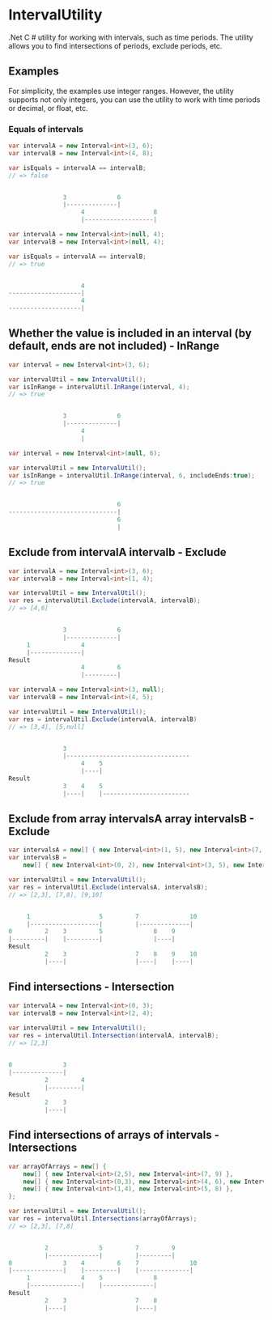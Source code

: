 # IntervalUtility
.Net C # utility for working with intervals, such as time periods. The utility allows you to find intersections of periods, exclude periods, etc.

## Examples
For simplicity, the examples use integer ranges. However, the utility supports not only integers, you can use the utility to work with time periods or decimal, or float, etc.

### Equals of intervals

```cs
var intervalA = new Interval<int>(3, 6);
var intervalB = new Interval<int>(4, 8);

var isEquals = intervalA == intervalB;
// => false


               3              6
               |--------------|
                    4                   8
                    |-------------------|
```

```cs
var intervalA = new Interval<int>(null, 4);
var intervalB = new Interval<int>(null, 4);

var isEquals = intervalA == intervalB;
// => true


                    4
--------------------|
                    4
--------------------|
```

## Whether the value is included in an interval (by default, ends are not included) - InRange
```cs
var interval = new Interval<int>(3, 6);

var intervalUtil = new IntervalUtil();
var isInRange = intervalUtil.InRange(interval, 4);
// => true


               3              6
               |--------------|
                    4
                    |

```

```cs
var interval = new Interval<int>(null, 6);

var intervalUtil = new IntervalUtil();
var isInRange = intervalUtil.InRange(interval, 6, includeEnds:true);
// => true


                              6
------------------------------|
                              6
                              |
```

## Exclude from intervalA intervalb - Exclude
```cs
var intervalA = new Interval<int>(3, 6);
var intervalB = new Interval<int>(1, 4);

var intervalUtil = new IntervalUtil();
var res = intervalUtil.Exclude(intervalA, intervalB);
// => [4,6]


               3              6
               |--------------|
     1              4
     |--------------|
Result
                    4         6
                    |---------|
```

```cs
var intervalA = new Interval<int>(3, null);
var intervalB = new Interval<int>(4, 5);

var intervalUtil = new IntervalUtil();
var res = intervalUtil.Exclude(intervalA, intervalB)
// => [3,4], [5,null]


               3
               |----------------------------------
                    4    5
                    |----|
Result
               3    4    5
               |----|    |------------------------
```

## Exclude from array intervalsA array intervalsB - Exclude

```cs
var intervalsA = new[] { new Interval<int>(1, 5), new Interval<int>(7, 10) };
var intervalsB =
    new[] { new Interval<int>(0, 2), new Interval<int>(3, 5), new Interval<int>(8, 9) };

var intervalUtil = new IntervalUtil();
var res = intervalUtil.Exclude(intervalsA, intervalsB);
// => [2,3], [7,8], [9,10]


     1                   5         7              10
     |-------------------|         |--------------|
0         2    3         5              8    9
|---------|    |---------|              |----|
Result
          2    3                   7    8    9    10
          |----|                   |----|    |----|
```

## Find intersections - Intersection
```cs
var intervalA = new Interval<int>(0, 3);
var intervalB = new Interval<int>(2, 4);
            
var intervalUtil = new IntervalUtil();
var res = intervalUtil.Intersection(intervalA, intervalB);
// => [2,3]


0              3
|--------------|
          2         4
          |---------|
Result
          2    3
          |----|
```

## Find intersections of arrays of intervals - Intersections

```cs
var arrayOfArrays = new[] {
    new[] { new Interval<int>(2,5), new Interval<int>(7, 9) },
    new[] { new Interval<int>(0,3), new Interval<int>(4, 6), new Interval<int>(7, 10) },
    new[] { new Interval<int>(1,4), new Interval<int>(5, 8) },
};

var intervalUtil = new IntervalUtil();
var res = intervalUtil.Intersections(arrayOfArrays);
// => [2,3], [7,8]


          2              5         7         9                                                      
          |--------------|         |---------|                                                      
0              3    4         6    7              10                                                
|--------------|    |---------|    |--------------|                                                 
     1              4    5              8                                                           
     |--------------|    |--------------|                                                           
Result
          2    3                   7    8                                                           
          |----|                   |----|   
```
